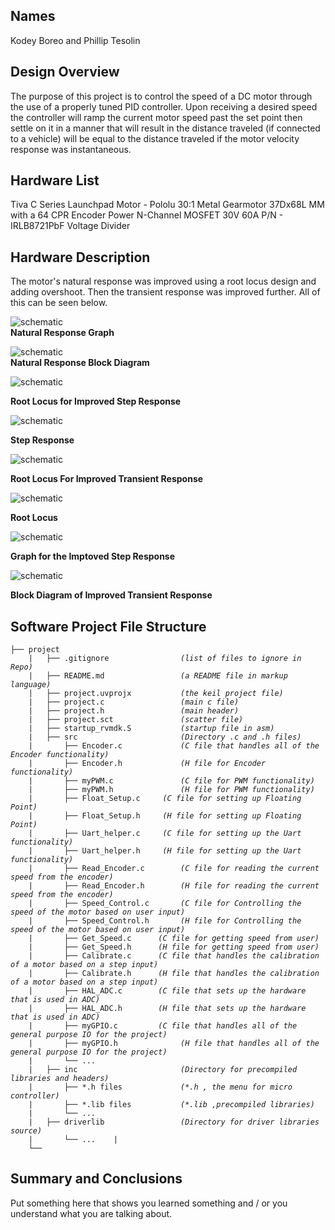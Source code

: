 ## Names 
Kodey Boreo and Phillip Tesolin 
   
## Design Overview
The purpose of this project is to control the speed of a DC motor
through the use of a properly tuned PID controller. Upon receiving a
desired speed the controller will ramp the current motor speed past
the set point then settle on it in a manner that will result in the distance
traveled (if connected to a vehicle) will be equal to the distance
traveled if the motor velocity response was instantaneous.
    
## Hardware List
Tiva C Series Launchpad
Motor - Pololu 30:1 Metal Gearmotor 37Dx68L MM with a 64 CPR Encoder
Power N-Channel MOSFET 30V 60A P/N - IRLB8721PbF
Voltage Divider 

## Hardware Description
The motor's natural response was improved using a root locus design and adding overshoot. Then the transient response was improved further.  All of this can be seen below.

![schematic](https://github.com/Kboreo/ESAL_Final_Project/blob/master/images/natural_response_graph.JPG)     
**Natural Response Graph**

![schematic](https://github.com/Kboreo/ESAL_Final_Project/blob/master/images/natural_response.JPG)     
**Natural Response Block Diagram**


![schematic](https://github.com/Kboreo/ESAL_Final_Project/blob/master/images/root_locus.JPG)

**Root Locus for Improved Step Response**

![schematic](https://github.com/Kboreo/ESAL_Final_Project/blob/master/images/overshoot_step_response.JPG)

**Step Response**      

![schematic](https://github.com/Kboreo/ESAL_Final_Project/blob/master/images/root_locus_for_improved_transient_response.JPG)

**Root Locus For Improved Transient Response**

![schematic](https://github.com/Kboreo/ESAL_Final_Project/blob/master/images/root_locus_for_improved_transient_response2.JPG)

**Root Locus**

![schematic](https://github.com/Kboreo/ESAL_Final_Project/blob/master/images/improved_step_response_graph.JPG)

**Graph for the Imptoved Step Response**

![schematic](https://github.com/Kboreo/ESAL_Final_Project/blob/master/images/improved_block_diagram.JPG)

**Block Diagram of Improved Transient Response**


## Software Project File Structure


<pre><code>├── project
    |   ├── .gitignore                <em>(list of files to ignore in Repo)</em>
    |   ├── README.md                 <em>(a README file in markup language)</em>
    |   ├── project.uvprojx           <em>(the keil project file)</em>
    |   ├── project.c                 <em>(main c file)</em>
    |   ├── project.h                 <em>(main header)</em>
    |   ├── project.sct               <em>(scatter file)</em>
    |   ├── startup_rvmdk.S           <em>(startup file in asm)</em>
    |   ├── src                       <em>(Directory .c and .h files)</em>
	|		├── Encoder.c             <em>(C file that handles all of the Encoder functionality)</em>
	|		├── Encoder.h             <em>(H file for Encoder functionality)</em>
	|		├── myPWM.c  	          <em>(C file for PWM functionality)</em>
	|		├── myPWM.h  	          <em>(H file for PWM functionality)</em>
	|		├── Float_Setup.c  	  <em>(C file for setting up Floating Point)</em>
	|		├── Float_Setup.h  	  <em>(H file for setting up Floating Point)</em>
	|		├── Uart_helper.c  	  <em>(C file for setting up the Uart functionality)</em>
	|		├── Uart_helper.h  	  <em>(H file for setting up the Uart functionality)</em>
	|		├── Read_Encoder.c  	  <em>(C file for reading the current speed from the encoder)</em>
	|		├── Read_Encoder.h  	  <em>(H file for reading the current speed from the encoder)</em>
	|		├── Speed_Control.c  	  <em>(C file for Controlling the speed of the motor based on user input)</em>
	|		├── Speed_Control.h  	  <em>(H file for Controlling the speed of the motor based on user input)</em>
	|		├── Get_Speed.c  	 <em>(C file for getting speed from user)</em>
	|		├── Get_Speed.h  	 <em>(H file for getting speed from user)</em>
	|		├── Calibrate.c  	 <em>(C file that handles the calibration of a motor based on a step input)</em>
	|		├── Calibrate.h  	 <em>(H file that handles the calibration of a motor based on a step input)</em>
	|		├── HAL_ADC.c  	  	 <em>(C file that sets up the hardware that is used in ADC)</em>
	|		├── HAL_ADC.h  	  	 <em>(H file that sets up the hardware that is used in ADC)</em>
	|		├── myGPIO.c  	  	 <em>(C file that handles all of the general purpose IO for the project)</em>
	|		├── myGPIO.h  	  	  	  <em>(H file that handles all of the general purpose IO for the project)</em>
	|		└── ...  			
    |   ├── inc                       <em>(Directory for precompiled libraries and headers)</em>
    |       ├── *.h files             <em>(*.h , the menu for micro controller)</em>
    |       ├── *.lib files           <em>(*.lib ,precompiled libraries)</em>
    |       └── ...  
    |   ├── driverlib                 <em>(Directory for driver libraries source)</em>
	|       └── ...    |       
    └── </code></pre>

## Summary and Conclusions
Put something here that shows you learned something and / or you understand what you are talking about.  
